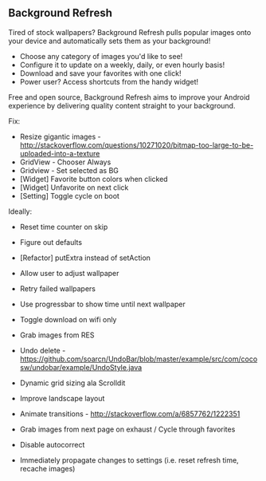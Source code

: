 Background Refresh
------------------

Tired of stock wallpapers? Background Refresh pulls popular images onto your device and automatically sets them as your background! 

* Choose any category of images you'd like to see!
* Configure it to update on a weekly, daily, or even hourly basis!
* Download and save your favorites with one click!
* Power user? Access shortcuts from the handy widget!

Free and open source, Background Refresh aims to improve your Android experience by delivering quality content straight to your background.

Fix:
* Resize gigantic images - http://stackoverflow.com/questions/10271020/bitmap-too-large-to-be-uploaded-into-a-texture
* GridView - Chooser Always
* Gridview - Set selected as BG
* [Widget] Favorite button colors when clicked
* [Widget] Unfavorite on next click
* [Setting] Toggle cycle on boot

Ideally:
* Reset time counter on skip
* Figure out defaults
* [Refactor] putExtra instead of setAction
* Allow user to adjust wallpaper
* Retry failed wallpapers

* Use progressbar to show time until next wallpaper
* Toggle download on wifi only
* Grab images from RES
* Undo delete - https://github.com/soarcn/UndoBar/blob/master/example/src/com/cocosw/undobar/example/UndoStyle.java
* Dynamic grid sizing ala Scrolldit
* Improve landscape layout
* Animate transitions - http://stackoverflow.com/a/6857762/1222351
* Grab images from next page on exhaust / Cycle through favorites
* Disable autocorrect
* Immediately propagate changes to settings (i.e. reset refresh time, recache images)